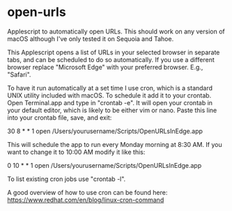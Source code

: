 # open-urls
Applescript to automatically open URLs. This should work on any version of macOS although I've only tested it on Sequoia and Tahoe.

This Applescript opens a list of URLs in your selected browser in separate tabs, and can be scheduled to do so automatically. If you use a different browser replace "Microsoft Edge" with your preferred browser. E.g., "Safari".

To have it run automatically at a set time I use cron, which is a standard UNIX utility included with macOS. To schedule it add it to your crontab. Open Terminal.app and type in "crontab -e". It will open your crontab in your default editor, which is likely to be either vim or nano. Paste this line into your crontab file, save, and exit:

30 8 * * 1 open /Users/yourusername/Scripts/OpenURLsInEdge.app

This will schedule the app to run every Monday morning at 8:30 AM. If you want to change it to 10:00 AM modify it like this:

0 10 * * 1 open /Users/yourusername/Scripts/OpenURLsInEdge.app

To list existing cron jobs use "crontab -l".

A good overview of how to use cron can be found here: 
https://www.redhat.com/en/blog/linux-cron-command
